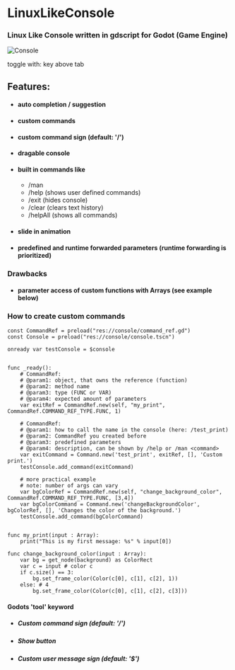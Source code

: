 # LinuxLikeConsole
### Linux Like Console written in gdscript for Godot (Game Engine)



![Console](https://i.ibb.co/DG0qmN2/LLC.png)

toggle with: key above tab


## Features:
* #### auto completion / suggestion
* #### custom commands
* #### custom command sign (default: '/')
* #### dragable console
* #### built in commands like
  * /man <command>
  * /help (shows user defined commands)
  * /exit (hides console)
  * /clear (clears text history)
  * /helpAll (shows all commands)
* #### slide in animation
* #### predefined and runtime forwarded parameters (runtime forwarding is prioritized)

### Drawbacks
* #### parameter access of custom functions with Arrays (see example below)


### How to create custom commands

```gdscript
const CommandRef = preload("res://console/command_ref.gd")
const Console = preload("res://console/console.tscn")

onready var testConsole = $console


func _ready():
    # CommandRef: 
    # @param1: object, that owns the reference (function)
    # @param2: method name
    # @param3: type (FUNC or VAR)
    # @param4: expected amount of parameters
    var exitRef = CommandRef.new(self, "my_print", CommandRef.COMMAND_REF_TYPE.FUNC, 1)
 
    # CommandRef: 
    # @param1: how to call the name in the console (here: /test_print)
    # @param2: CommandRef you created before
    # @param3: predefined parameters
    # @param4: description, can be shown by /help or /man <command>
    var exitCommand = Command.new('test_print', exitRef, [], 'Custom print.')
    testConsole.add_command(exitCommand)

    # more practical example 
    # note: number of args can vary
    var bgColorRef = CommandRef.new(self, "change_background_color", CommandRef.COMMAND_REF_TYPE.FUNC, [3,4])
    var bgColorCommand = Command.new('changeBackgroundColor', bgColorRef, [], 'Changes the color of the background.')
    testConsole.add_command(bgColorCommand)


func my_print(input : Array):
    print("This is my first message: %s" % input[0]) 
	
func change_background_color(input : Array):
    var bg = get_node(background) as ColorRect
    var c = input # color c
    if c.size() == 3: 
        bg.set_frame_color(Color(c[0], c[1], c[2], 1))
    else: # 4
        bg.set_frame_color(Color(c[0], c[1], c[2], c[3]))
```
  
#### Godots 'tool' keyword

* ##### Custom command sign (default: '/')
* ##### Show button
* ##### Custom user message sign (default: '$')
